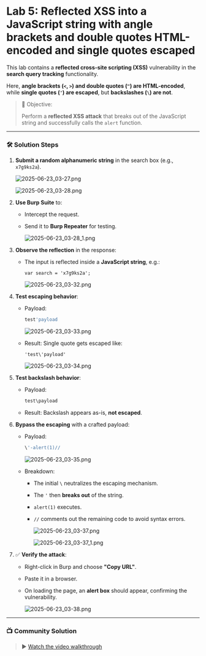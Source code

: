 # Lab 5: Reflected XSS into a JavaScript string with angle brackets and double quotes HTML-encoded and single quotes escaped

This lab contains a **reflected cross-site scripting (XSS)** vulnerability in the **search query tracking** functionality.

Here, **angle brackets (`<`, `>`) and double quotes (`"`) are HTML-encoded**, while **single quotes (`'`) are escaped**, but **backslashes (`\`) are not**.

> 🎯 Objective:
> 
> 
> Perform a **reflected XSS attack** that breaks out of the JavaScript string and successfully calls the `alert` function.
> 

---

### 🛠️ **Solution Steps**

1. **Submit a random alphanumeric string** in the search box (e.g., `x7g9ks2a`).
    
    ![2025-06-23_03-27.png](LabImg/2025-06-23_03-27.png)
    
    ![2025-06-23_03-28.png](LabImg/2025-06-23_03-28.png)
    
2. **Use Burp Suite** to:
    - Intercept the request.
    - Send it to **Burp Repeater** for testing.
        
        ![2025-06-23_03-28_1.png](LabImg/2025-06-23_03-28_1.png)
        
3. **Observe the reflection** in the response:
    - The input is reflected inside a **JavaScript string**, e.g.:
        
        ```
        var search = 'x7g9ks2a';
        ```
        
        ![2025-06-23_03-32.png](LabImg/2025-06-23_03-32.png)
        
4. **Test escaping behavior**:
    - Payload:
        
        ```jsx
        test'payload
        
        ```
        
        ![2025-06-23_03-33.png](LabImg/2025-06-23_03-33.png)
        
    - Result: Single quote gets escaped like:
        
        ```
        'test\'payload'
        
        ```
        
        ![2025-06-23_03-34.png](LabImg/2025-06-23_03-34.png)
        
5. **Test backslash behavior**:
    - Payload:
        
        ```jsx
        test\payload
        
        ```
        
    - Result: Backslash appears as-is, **not escaped**.
6. **Bypass the escaping** with a crafted payload:
    - Payload:
        
        ```jsx
        \'-alert(1)//
        
        ```
        
        ![2025-06-23_03-35.png](LabImg/2025-06-23_03-35.png)
        
    - Breakdown:
        - The initial `\` neutralizes the escaping mechanism.
        - The `'` then **breaks out** of the string.
        - `alert(1)` executes.
        - `//` comments out the remaining code to avoid syntax errors.
            
            ![2025-06-23_03-37.png](LabImg/2025-06-23_03-37.png)
            
            ![2025-06-23_03-37_1.png](LabImg/2025-06-23_03-37_1.png)
            
7. ✅ **Verify the attack**:
    - Right-click in Burp and choose **"Copy URL"**.
    - Paste it in a browser.
    - On loading the page, an **alert box** should appear, confirming the vulnerability.
        
        ![2025-06-23_03-38.png](LabImg/2025-06-23_03-38.png)
        

---

### 📺 **Community Solution**

> ▶️ [Watch the video walkthrough](https://youtu.be/2qZMHqlJwKc)
>